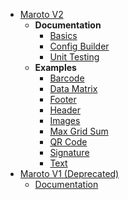 * [Maroto V2](README.md?id=home)
  * **Documentation**
    * [Basics](v2/basics.md?id=generating-pdf)
    * [Config Builder](v2/configbuilder.md?id=config-builder)
    * [Unit Testing](v2/tests.md?id=unit-testing)
  * **Examples**
    * [Barcode](v2/examples/barcode.md?id=barcode)
    * [Data Matrix](v2/examples/datamatrix.md?id=data-matrix)
    * [Footer](v2/examples/footer.md?id=footer)
    * [Header](v2/examples/header.md?id=header)
    * [Images](v2/examples/image.md?id=image)
    * [Max Grid Sum](v2/examples/maxgridsum.md?id=max-grid-sum)
    * [QR Code](v2/examples/qrcode.md?id=qrcode)
    * [Signature](v2/examples/signature.md?id=signature)
    * [Text](v2/examples/text.md?id=text)
* [Maroto V1 (Deprecated)](v1/README.md?id=deprecated)
  * [Documentation](v1/documentation.md?id=documentation)
